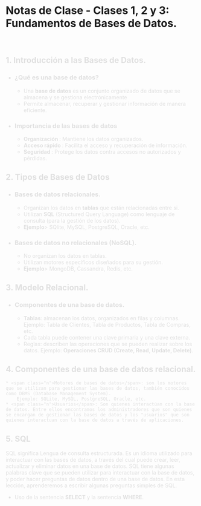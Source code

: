 
# <span class="header">Notas de Clase - Clases 1, 2 y 3: Fundamentos de Bases de Datos.</span>

<div class="dark">


## 1. Introducción a las Bases de Datos.
  * ### ¿Qué es una base de datos?
    + Una <span class="n">base de datos</span> es un conjunto organizado de datos que se almacena y se gestiona
      electrónicamente
    + Permite almacenar, recuperar y gestionar información de manera eficiente.

  * ### Importancia de las bases de datos
    + <span class="n"> Organización </span>: Mantiene los datos organizados.
    + <span class="n"> Acceso rápido </span>: Facilita el acceso y recuperación de información.
    + <span class="n"> Seguridad </span>: Protege los datos contra accesos no autorizados y pérdidas.

## 2. Tipos de Bases de Datos
  * ### Bases de datos relacionales.
    + Organizan los datos en <span class="n">tablas</span> que están relacionadas entre si.
    + Utilizan <span class="n">SQL</span> (Structured Query Language) como lenguaje de consulta (para la gestión de los datos).
    + <span class="n">Ejemplo</span>> SQlite, MySQL, PostgreSQL, Oracle, etc.

  * ### Bases de datos no relacionales (NoSQL).
    + No organizan los datos en tablas.
    + Utilizan motores específicos diseñados para su gestión.
    + <span class="n">Ejemplo</span>> MongoDB, Cassandra, Redis, etc.

## 3. Modelo Relacional.
  * ### Componentes de una base de datos.
    + <span class="n">Tablas</span>: almacenan los datos, organizados en filas y columnas. 
        Ejemplo: Tabla de Clientes, Tabla de Productos, Tabla de Compras, etc.
    + Cada tabla puede contener una clave primaria y una clave externa.
    + Reglas: describen las operaciones que se pueden realizar sobre los datos. Ejemplo: <span class="n">Operaciones CRUD (Create, Read, Update, Delete)</span>.
## 4. Componentes de una base de datos relacional.
    * <span class="n">Motores de bases de datos</span>: son los motores que se utilizan para gestionar las bases de datos, también conocidos como DBMS (Database Management System).
        Ejemplo: SQLite, MySQL, PostgreSQL, Oracle, etc.
    * <span class="n">Usuarios</span>: Son quienes interactúan con la base de datos. Entre ellos encontramos los administradores que son quienes se encargan de gestionar las bases de datos y los "usuarios" que son quienes interactuan con la base de datos a través de aplicaciones.

## 5. SQL
  
<p class="espacio">
    SQL significa Lengua de consulta estructurada. Es un idioma utilizado para interactuar con las bases de datos, a través del cual puede crear, leer, actualizar y eliminar datos en una base de datos. SQL     
        tiene algunas palabras clave que se pueden utilizar para interactuar con la base de datos, y poder hacer preguntas de datos dentro de una base de datos.
    En esta lección, aprenderemos a escribir algunas preguntas simples de SQL.
</p> 

* Uso de la sentencia <span class="n">SELECT</span> y la sentencia <span class="n">WHERE</span>.

</div>





<style lang="postcss">
    .n {
        font-weight: bold
    }

    .dark {

        @apply bg-slate-800;
        @apply px-5;
        color: #E0E0E0;
        padding-top: 20px;
        padding-bottom: 20px;
    }

    .header {
        @apply text-blue-500;
    }

    .espacio {
        @apply ml-10;
    }



</style>
